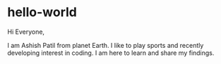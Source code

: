 # hello-world

Hi Everyone,

I am Ashish Patil from planet Earth. I like to play sports and recently developing interest in coding.
I am here to learn and share my findings.
